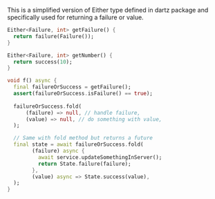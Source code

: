 <!-- 
This README describes the package. If you publish this package to pub.dev,
this README's contents appear on the landing page for your package.

For information about how to write a good package README, see the guide for
[writing package pages](https://dart.dev/guides/libraries/writing-package-pages). 

For general information about developing packages, see the Dart guide for
[creating packages](https://dart.dev/guides/libraries/create-library-packages)
and the Flutter guide for
[developing packages and plugins](https://flutter.dev/developing-packages). 
-->

This is a simplified version of Either type defined in dartz package and specifically used for returning a failure or value.

```dart
Either<Failure, int> getFailure() {
  return failure(Failure());
}

Either<Failure, int> getNumber() {
  return success(10);
}

void f() async {
  final failureOrSuccess = getFailure();
  assert(failureOrSuccess.isFailure() == true);
  
  failureOrSuccess.fold(
      (failure) => null, // handle failure,
      (value) => null, // do something with value,
  );

  // Same with fold method but returns a future
  final state = await failureOrSuccess.fold(
        (failure) async {
          await service.updateSomethingInServer();
          return State.failure(failure);
        },
        (value) async => State.success(value),
  );
}
```
